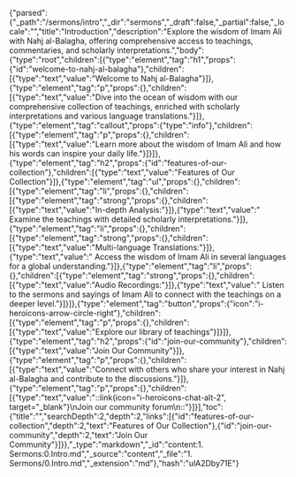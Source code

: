 {"parsed":{"_path":"/sermons/intro","_dir":"sermons","_draft":false,"_partial":false,"_locale":"","title":"Introduction","description":"Explore the wisdom of Imam Ali with Nahj al-Balagha, offering comprehensive access to teachings, commentaries, and scholarly interpretations.","body":{"type":"root","children":[{"type":"element","tag":"h1","props":{"id":"welcome-to-nahj-al-balagha"},"children":[{"type":"text","value":"Welcome to Nahj al-Balagha"}]},{"type":"element","tag":"p","props":{},"children":[{"type":"text","value":"Dive into the ocean of wisdom with our comprehensive collection of teachings, enriched with scholarly interpretations and various language translations."}]},{"type":"element","tag":"callout","props":{"type":"info"},"children":[{"type":"element","tag":"p","props":{},"children":[{"type":"text","value":"Learn more about the wisdom of Imam Ali and how his words can inspire your daily life."}]}]},{"type":"element","tag":"h2","props":{"id":"features-of-our-collection"},"children":[{"type":"text","value":"Features of Our Collection"}]},{"type":"element","tag":"ul","props":{},"children":[{"type":"element","tag":"li","props":{},"children":[{"type":"element","tag":"strong","props":{},"children":[{"type":"text","value":"In-depth Analysis:"}]},{"type":"text","value":" Examine the teachings with detailed scholarly interpretations."}]},{"type":"element","tag":"li","props":{},"children":[{"type":"element","tag":"strong","props":{},"children":[{"type":"text","value":"Multi-language Translations:"}]},{"type":"text","value":" Access the wisdom of Imam Ali in several languages for a global understanding."}]},{"type":"element","tag":"li","props":{},"children":[{"type":"element","tag":"strong","props":{},"children":[{"type":"text","value":"Audio Recordings:"}]},{"type":"text","value":" Listen to the sermons and sayings of Imam Ali to connect with the teachings on a deeper level."}]}]},{"type":"element","tag":"button","props":{"icon":"i-heroicons-arrow-circle-right"},"children":[{"type":"element","tag":"p","props":{},"children":[{"type":"text","value":"Explore our library of teachings"}]}]},{"type":"element","tag":"h2","props":{"id":"join-our-community"},"children":[{"type":"text","value":"Join Our Community"}]},{"type":"element","tag":"p","props":{},"children":[{"type":"text","value":"Connect with others who share your interest in Nahj al-Balagha and contribute to the discussions."}]},{"type":"element","tag":"p","props":{},"children":[{"type":"text","value":"::link{icon=\"i-heroicons-chat-alt-2\", target=\"_blank\"}\nJoin our community forum\n::"}]}],"toc":{"title":"","searchDepth":2,"depth":2,"links":[{"id":"features-of-our-collection","depth":2,"text":"Features of Our Collection"},{"id":"join-our-community","depth":2,"text":"Join Our Community"}]}},"_type":"markdown","_id":"content:1. Sermons:0.Intro.md","_source":"content","_file":"1. Sermons/0.Intro.md","_extension":"md"},"hash":"ulA2Dby71E"}
